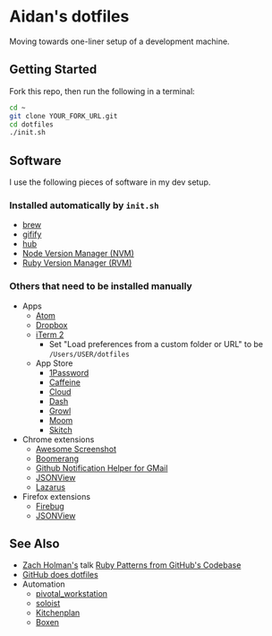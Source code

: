 # Aidan's dotfiles

Moving towards one-liner setup of a development machine.

## Getting Started

Fork this repo, then run the following in a terminal:

```bash
cd ~
git clone YOUR_FORK_URL.git
cd dotfiles
./init.sh
```

## Software

I use the following pieces of software in my dev setup.

### Installed automatically by `init.sh`

* [brew](http://mxcl.github.com/homebrew/)
* [gifify](https://github.com/jclem/gifify)
* [hub](https://hub.github.com)
* [Node Version Manager (NVM)](https://github.com/creationix/nvm)
* [Ruby Version Manager (RVM)](https://rvm.io)

### Others that need to be installed manually

* Apps
    - [Atom](http://atom.io)
    - [Dropbox](http://db.tt/y5bnAOst)
    - [iTerm 2](http://www.iterm2.com)
        - Set "Load preferences from a custom folder or URL" to be `/Users/USER/dotfiles`
    - App Store
        - [1Password](https://itunes.apple.com/us/app/1password-password-manager/id443987910?mt=12)
        - [Caffeine](http://itunes.apple.com/us/app/caffeine/id411246225)
        - [Cloud](http://itunes.apple.com/us/app/cloud/id417602904)
        - [Dash](https://itunes.apple.com/us/app/dash/id458034879)
        - [Growl](https://itunes.apple.com/us/app/growl/id467939042?mt=12)
        - [Moom](https://itunes.apple.com/us/app/moom/id419330170?mt=12)
        - [Skitch](https://itunes.apple.com/us/app/skitch/id425955336?mt=12)
* Chrome extensions
    - [Awesome Screenshot](https://chrome.google.com/webstore/detail/awesome-screenshot-captur/alelhddbbhepgpmgidjdcjakblofbmce)
    - [Boomerang](http://www.boomeranggmail.com/)
    - [Github Notification Helper for GMail](https://chrome.google.com/webstore/detail/github-notification-helpe/gmhijkhbpihfmkmhmcfebmlkaekgmaje)
    - [JSONView](https://chrome.google.com/webstore/detail/jsonview/chklaanhfefbnpoihckbnefhakgolnmc)
    - [Lazarus](https://chrome.google.com/webstore/detail/loljledaigphbcpfhfmgopdkppkifgno)
* Firefox extensions
    - [Firebug](https://www.getfirebug.com)
    - [JSONView](https://addons.mozilla.org/en-US/firefox/addon/jsonview/)

## See Also

* [Zach Holman's](http://zachholman.com/) talk [Ruby Patterns from GitHub's Codebase](http://speakerdeck.com/u/holman/p/ruby-patterns-from-githubs-codebase?slide=7)
* [GitHub does dotfiles](http://dotfiles.github.com)
* Automation
    - [pivotal_workstation](https://github.com/pivotal/pivotal_workstation)
    - [soloist](https://github.com/mkocher/soloist)
    - [Kitchenplan](https://github.com/kitchenplan/kitchenplan)
    - [Boxen](https://boxen.github.com)
